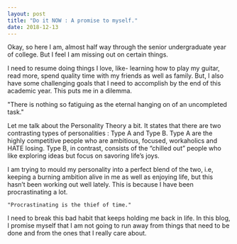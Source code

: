 ```yaml
---
layout: post
title: "Do it NOW : A promise to myself."
date: 2018-12-13
---
```


<p>
Okay, so here I am, almost half way through the senior undergraduate year of college. But I feel I am missing out on certain things.

I need to resume doing things I love, like- learning how to play my guitar, read more, spend quality time with my friends as well as family. But, I also have some challenging goals that I need to accomplish by the end of this academic year. This puts me in a dilemma.
</p>
    "There is nothing so fatiguing as the eternal hanging on of an uncompleted task."
<p>
Let me talk about the Personality Theory a bit. 
It states that there are two contrasting types of personalities : Type A and Type B. Type A are the highly competitive people who are ambitious, focused, workaholics and HATE losing. Type B, in contrast, consists of the “chilled out” people who like exploring ideas but focus on savoring life’s joys.
</p>

<p>
I am trying to mould my personality into a perfect blend of the two, i.e, keeping a burning ambition alive in me as well as enjoying life, but this hasn’t been working out well lately. This is because I have been procrastinating a lot.

    "Procrastinating is the thief of time."

I need to break this bad habit that keeps holding me back in life. In this blog, I promise myself that I am not going to run away from things that need to be done and from the ones that I really care about.
</p>
